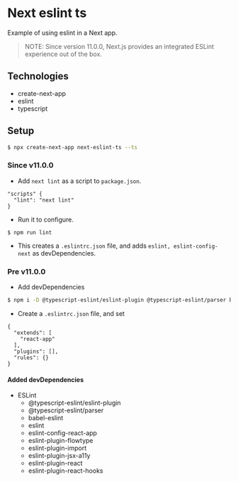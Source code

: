 # Next eslint ts

Example of using eslint in a Next app.

> NOTE: Since version 11.0.0, Next.js provides an integrated ESLint experience out of the box.

## Technologies

- create-next-app
- eslint
- typescript

## Setup

```bash
$ npx create-next-app next-eslint-ts --ts
```

### Since v11.0.0

- Add `next lint` as a script to `package.json`.

```
"scripts" {
  "lint": "next lint"
}
```

- Run it to configure.

```
$ npm run lint
```

- This creates a `.eslintrc.json` file, and adds `eslint, eslint-config-next` as devDependencies.

### Pre v11.0.0

- Add devDependencies

```bash
$ npm i -D @typescript-eslint/eslint-plugin @typescript-eslint/parser babel-eslint eslint eslint-config-react-app eslint-plugin-flowtype eslint-plugin-import eslint-plugin-jsx-a11y eslint-plugin-react eslint-plugin-react-hooks
```

- Create a `.eslintrc.json` file, and set

```
{
  "extends": [
    "react-app"
  ],
  "plugins": [],
  "rules": {}
}
```

#### Added devDependencies

- ESLint
  - @typescript-eslint/eslint-plugin
  - @typescript-eslint/parser
  - babel-eslint
  - eslint
  - eslint-config-react-app
  - eslint-plugin-flowtype
  - eslint-plugin-import
  - eslint-plugin-jsx-a11y
  - eslint-plugin-react
  - eslint-plugin-react-hooks

